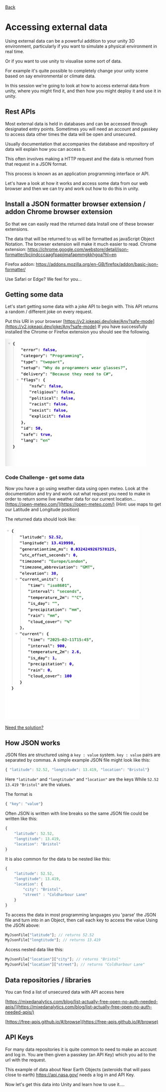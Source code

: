 [Back](https://uwetom.github.io/media-production-worksheets)

# Accessing external data 
Using external data can be a powerful addition to your unity 3D environment, particularly if you want to simulate a physical environment in real time.

Or if you want to use unity to visualise some sort of data.

For example it's quite possible to completely change your unity scene based on say environmental or climate data.

In this session we're going to look at how to access external data from unity, where you might find it, and then how you might deploy it and use it in unity.

## Rest APIs
Most external data is held in databases and can be accessed through designated entry points. Sometimes you will need an account and passkey to access data other times the data will be open and unsecured.

Usually documentation that accompanies the database and repository of data will explain how you can access it.

This often involves making a HTTP request and the data is returned from that request in a JSON format.

This process is known as an application programming interface or API.

Let's have a look at how it works and access some data from our web browser and then we can try and work out how to do this in unity.

## Install a JSON formatter browser extension / addon Chrome browser extension
So that we can easily read the returned data Install one of these browser extensions.

The data that will be returned to us will be formatted as javaScript Object Notation. The browser extension will make it much easier to read.
Chrome extension:
https://chrome.google.com/webstore/detail/json-formatter/bcjindcccaagfpapjjmafapmmgkkhgoa?hl=en 

Firefox addon:
https://addons.mozilla.org/en-GB/firefox/addon/basic-json-formatter/ 

Use Safari or Edge? We feel for you…

## Getting some data
Let's start getting some data with a joke API to begin with. This API returns a random / different joke on every request.

Put this URl in your browser
[https://v2.jokeapi.dev/joke/Any?safe-mode](https://v2.jokeapi.dev/joke/Any?safe-mode)
If you have successfully installed the Chrome or Firefox extension you should see the following.

  ![JSON data](https://raw.githubusercontent.com/uwetom/media-production-worksheets/master/wk15-using-external-data/images/joke-api-2.png)

### Code Challenge - get some data
Now you have a go using weather data using open meteo. Look at the documentation and try and work out what request you need to make in order to return some live weather data for our current location…
[https://open-meteo.com/](https://open-meteo.com/)
(Hint: use maps to get our Latitude and Longitude position)

The returned data should look like:

![enter image description here](https://raw.githubusercontent.com/uwetom/media-production-worksheets/master/wk15-using-external-data/images/meteo-api-2.png)

[Need the solution?](https://uwetom.github.io/media-production-worksheets/api-solutions.html)

## How JSON works
JSON files are structured using a ```key : value``` system. 
```key : value``` pairs are separated by commas.
A simple example JSON file might look like this:
```Javascript
{ "latitude": 52.52, "longtitude": 13.419, "location": "Bristol"}
```
Here ```"latitude"``` and ```"longtitude"``` and ```"location"``` are the keys
While ```52.52``` ```13.419``` ``"Bristol"`` are the values.

The format is 
```Javascript 
{ "key": "value"}
```
Often JSON is written with line breaks so the same JSON file could be written like this:
```Javascript
{ 
	"latitude": 52.52, 
	"longtitude": 13.419, 
	"location": "Bristol"
}
```
It is also common for the data to be nested like this:
```Javascript
{ 
	"latitude": 52.52, 
	"longtitude": 13.419, 
	"location": {
		"city": "Bristol",
		"street" : "Coldharbour Lane"
	}
}
```
To access the data in most programming languages you 'parse' the JSON file and turn into in an Object, then call each key to access the value
Using the JSON above:
```Javascript
MyJsonFile["latitude"]; // returns 52.52
MyJsonFile["longtitude"]; // returns 13.419
```
Access nested data like this:
```Javascript
MyJsonFile["location"]["city"]; // returns "Bristol"
MyJsonFile["location"]["street"]; // returns "Coldharbour Lane"
```

## Data repositories / libraries
You can find a list of unsecured data with API access here

[https://mixedanalytics.com/blog/list-actually-free-open-no-auth-needed-apis/](https://mixedanalytics.com/blog/list-actually-free-open-no-auth-needed-apis/)

[https://free-apis.github.io/#/browse](https://free-apis.github.io/#/browse)


## API Keys
For many data repositories it is quite common to need to make an account and log in. You are then given a passkey (an API Key) which you ad to the url with the request.

This example of data about Near Earth Objects (asteroids that will pass close to earth) https://api.nasa.gov/ needs a log in and API Key.



Now let's get this data into Unity and learn how to use it....
<!--stackedit_data:
eyJoaXN0b3J5IjpbNjAzNjY3NTAwLC0zNTgzMDY0LDI4NzAyMz
c4MiwtMTQyMzI0MjYwMywxNDkzNTEwMjc2LC0xNzYwNjI0MzY4
LDE2MjE3NTk3NjcsLTEwNDAxNTMxMjMsMTM4NDg1ODE3OCwxMz
M2MTI4MjA4LC02Njk4MzkzMTAsLTY5MjYwODAxNiw5MDkxNjgz
ODEsOTMxMjMxNDY0XX0=
-->